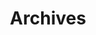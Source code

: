 ---
title: "Archives"
layout: "archives"
slug: "archives"
menu:
  main:
    weight: 20
    params:
      icon: archives
---